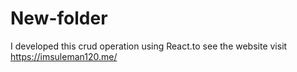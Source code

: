 # New-folder
I developed this crud operation using React.to see the website visit https://imsuleman120.me/
